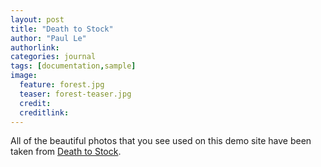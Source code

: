 ```yaml
---
layout: post
title: "Death to Stock"
author: "Paul Le"
authorlink: 
categories: journal
tags: [documentation,sample]
image:
  feature: forest.jpg
  teaser: forest-teaser.jpg
  credit:
  creditlink:
---
```


All of the beautiful photos that you see used on this demo site have been taken from [Death to Stock](http://deathtothestockphoto.com/).
